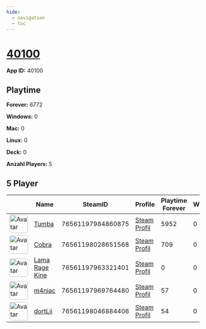 ```yaml
---
hide:
  - navigation
  - toc
---
```

# <a href="https://steamdb.info/app/40100">40100</a>

**App ID:** 40100

## Playtime

**Forever:** 6772

**Windows:** 0

**Mac:** 0

**Linux:** 0

**Deck:** 0

**Anzahl Players:** 5
## 5 Player

<table id="charts-table" class="display" style="width:100%">
            <thead>
                <tr>
                    <th></th>
                    <th>Name</th>
                    <th>SteamID</th>
                    <th>Profile</th>
                    <th>Playtime Forever</th>
                    <th>Windows</th>
                    <th>Mac</th>
                    <th>Linux</th>
                    <th>Deck</th>
                    <th>Last Played</th>
                    <th>Playtime 2 Weeks</th>
                </tr>
            </thead>
            <tbody>
        <tr>
<td><a href="https://steamcommunity.com/profiles/76561197984860875/" target="_blank"><img src="https://avatars.steamstatic.com/897c109fd930143c3d84e2bd02d85f804f7d89a1_full.jpg" alt="Avatar" style="width:48px;height:48px;border-radius:4px;"></a></td><td><a href="/player/76561197984860875">Tumba</a></td><td>76561197984860875</td><td><a href="https://steamcommunity.com/profiles/76561197984860875/" target="_blank">Steam Profil</a></td><td>5952</td><td>0</td><td>0</td><td>0</td><td>0</td><td>0</td><td></td></tr>
<tr>
<td><a href="https://steamcommunity.com/id/MasterCobra/" target="_blank"><img src="https://avatars.steamstatic.com/3c5fb53c689fc5ff3c994f355a8a96a9ab9fca33_full.jpg" alt="Avatar" style="width:48px;height:48px;border-radius:4px;"></a></td><td><a href="/player/76561198028651568">Cobra</a></td><td>76561198028651568</td><td><a href="https://steamcommunity.com/id/MasterCobra/" target="_blank">Steam Profil</a></td><td>709</td><td>0</td><td>0</td><td>0</td><td>0</td><td>0</td><td></td></tr>
<tr>
<td><a href="https://steamcommunity.com/id/dakine85/" target="_blank"><img src="https://avatars.steamstatic.com/baf3f1e4fe88fff5f7b21b537acda40c52ec0d56_full.jpg" alt="Avatar" style="width:48px;height:48px;border-radius:4px;"></a></td><td><a href="/player/76561197963321401">Lama Rage Kine</a></td><td>76561197963321401</td><td><a href="https://steamcommunity.com/id/dakine85/" target="_blank">Steam Profil</a></td><td>0</td><td>0</td><td>0</td><td>0</td><td>0</td><td>0</td><td></td></tr>
<tr>
<td><a href="https://steamcommunity.com/profiles/76561197969764480/" target="_blank"><img src="https://avatars.steamstatic.com/7d4a07b7909b83ce6e61db85a98ab4e315c3e6b2_full.jpg" alt="Avatar" style="width:48px;height:48px;border-radius:4px;"></a></td><td><a href="/player/76561197969764480">m4niac</a></td><td>76561197969764480</td><td><a href="https://steamcommunity.com/profiles/76561197969764480/" target="_blank">Steam Profil</a></td><td>57</td><td>0</td><td>0</td><td>0</td><td>0</td><td>0</td><td></td></tr>
<tr>
<td><a href="https://steamcommunity.com/profiles/76561198046884406/" target="_blank"><img src="https://avatars.steamstatic.com/590ad64cb45408ba7fbcff9c04381c55886614e0_full.jpg" alt="Avatar" style="width:48px;height:48px;border-radius:4px;"></a></td><td><a href="/player/76561198046884406">dortLii</a></td><td>76561198046884406</td><td><a href="https://steamcommunity.com/profiles/76561198046884406/" target="_blank">Steam Profil</a></td><td>54</td><td>0</td><td>0</td><td>0</td><td>0</td><td>0</td><td></td></tr>
</tbody>
</table>
